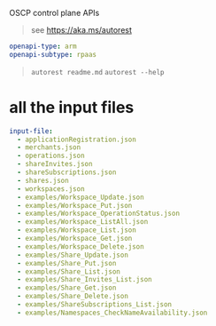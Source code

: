 OSCP control plane APIs

> see https://aka.ms/autorest

```yaml
openapi-type: arm
openapi-subtype: rpaas
```

> `autorest readme.md`
> `autorest --help`

# all the input files
```yaml $(tag) == 'package-2020-06-23-preview'
input-file:
  - applicationRegistration.json
  - merchants.json
  - operations.json
  - shareInvites.json
  - shareSubscriptions.json
  - shares.json
  - workspaces.json
  - examples/Workspace_Update.json
  - examples/Workspace_Put.json
  - examples/Workspace_OperationStatus.json
  - examples/Workspace_ListAll.json
  - examples/Workspace_List.json
  - examples/Workspace_Get.json
  - examples/Workspace_Delete.json
  - examples/Share_Update.json
  - examples/Share_Put.json
  - examples/Share_List.json
  - examples/Share_Invites_List.json
  - examples/Share_Get.json
  - examples/Share_Delete.json
  - examples/ShareSubscriptions_List.json
  - examples/Namespaces_CheckNameAvailability.json
```

